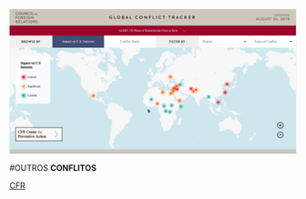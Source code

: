 ![Outros Conflitos](media/img/conflicts/cfr-screenshot.png)

#OUTROS **CONFLITOS**

<a href="https://www.cfr.org/interactives/global-conflict-tracker#!/global-conflict-tracker" target="_blank">CFR</a>

